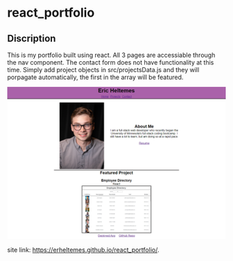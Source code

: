 # react_portfolio

## Discription
This is my portfolio built using react. All 3 pages are accessiable through the nav component. The contact form does not have functionality at this time. Simply add project objects in src/projectsData.js and they will porpagate automatically, the first in the array will be featured.

![Demo of Portfolio](./public/img/readme_demo.PNG?raw=true)

site link: https://erheltemes.github.io/react_portfolio/.